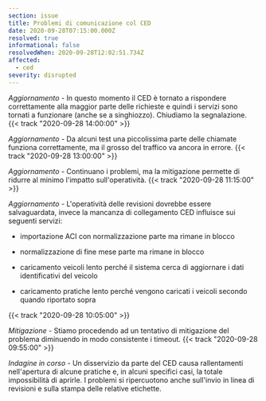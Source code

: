 ```yaml
---
section: issue
title: Problemi di comunicazione col CED
date: 2020-09-28T07:15:00.000Z
resolved: true
informational: false
resolvedWhen: 2020-09-28T12:02:51.734Z
affected:
  - ced
severity: disrupted
---
```

*Aggiornamento* - In questo momento il CED è tornato a rispondere correttamente alla maggior parte delle richieste e quindi i servizi sono tornati a funzionare (anche se a singhiozzo). Chiudiamo la segnalazione. {{< track "2020-09-28 14:00:00" >}}

*Aggiornamento* - Da alcuni test una piccolissima parte delle chiamate funziona correttamente, ma il grosso del traffico va ancora in errore. {{< track "2020-09-28 13:00:00" >}}

*Aggiornamento* - Continuano i problemi, ma la mitigazione permette di ridurre al minimo l'impatto sull'operatività. {{< track "2020-09-28 11:15:00" >}}

*Aggiornamento* - L'operatività delle revisioni dovrebbe essere salvaguardata, invece la mancanza di collegamento CED influisce sui seguenti servizi:

- importazione ACI con normalizzazione parte ma rimane in blocco

- normalizzazione di fine mese parte ma rimane in blocco

- caricamento veicoli lento perché il sistema cerca di aggiornare i dati identificativi del veicolo

- caricamento pratiche lento perché vengono caricati i veicoli secondo quando riportato sopra

{{< track "2020-09-28 10:05:00" >}}

*Mitigazione* - Stiamo procedendo ad un tentativo di mitigazione del problema diminuendo in modo consistente i timeout. {{< track "2020-09-28 09:55:00" >}}

*Indagine in corso* - Un disservizio da parte del CED causa rallentamenti nell'apertura di alcune pratiche e, in alcuni specifici casi, la totale impossibilità di aprirle. I problemi si ripercuotono anche sull'invio in linea di revisioni e sulla stampa delle relative etichette.